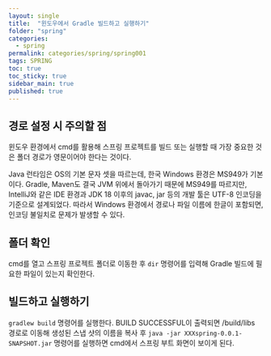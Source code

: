 ```yaml
---
layout: single
title:  "윈도우에서 Gradle 빌드하고 실행하기"
folder: "spring"
categories:
  - spring
permalink: categories/spring/spring001
tags: SPRING
toc: true
toc_sticky: true
sidebar_main: true
published: true
---
```


## 경로 설정 시 주의할 점
윈도우 환경에서 cmd를 활용해 스프링 프로젝트를 빌드 또는 실행할 때 가장 중요한 것은 폴더 경로가 영문이어야 한다는 것이다.

Java 런타임은 OS의 기본 문자 셋을 따르는데, 한국 Windows 환경은 MS949가 기본이다. Gradle, Maven도 결국 JVM 위에서 돌아가기 때문에 MS949를 따르지만, IntelliJ와 같은 IDE 환경과 JDK 18 이후의 javac, jar 등의 개발 툴은 UTF-8 인코딩을 기준으로 설계되었다. 따라서 Windows 환경에서 경로나 파일 이름에 한글이 포함되면, 인코딩 불일치로 문제가 발생할 수 있다.

## 폴더 확인
cmd를 열고 스프링 프로젝트 폴더로 이동한 후 `dir` 명령어를 입력해 Gradle 빌드에 필요한 파일이 있는지 확인한다.

## 빌드하고 실행하기
`gradlew build` 명령어를 실행한다. BUILD SUCCESSFUL이 출력되면 /build/libs 경로로 이동해 생성된 스냅 샷의 이름을 복사 후 `java -jar XXXspring-0.0.1-SNAPSHOT.jar` 명령어를 실행하면 cmd에서 스프링 부트 화면이 보이게 된다.